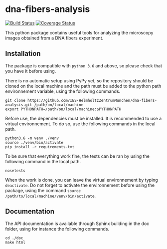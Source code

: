 # dna-fibers-analysis

[![Build Status](https://travis-ci.org/IES-HelmholtzZentrumMunchen/dna-fibers-analysis.svg?branch=master)](https://travis-ci.org/IES-HelmholtzZentrumMunchen/dna-fibers-analysis)  [![Coverage Status](https://coveralls.io/repos/github/IES-HelmholtzZentrumMunchen/dna-fibers-analysis/badge.svg?branch=master&service=github)](https://coveralls.io/github/IES-HelmholtzZentrumMunchen/dna-fibers-analysis?branch=master&service=github)

This python package contains useful tools for analyzing the microscopy images obtained from a DNA fibers experiment.

## Installation

The package is compatible with `python 3.6` and above, so please check that you have it before using.

There is no automatic setup using PyPy yet, so the repository should be cloned on the local machine and the path must be added to the python path environnement variable, using the following commands.
```
git clone https://github.com/IES-HelmholtzZentrumMunchen/dna-fibers-analysis.git /path/on/local/machine
export PYTHONPATH=/path/on/local/machine:$PYTHONPATH
```

Before use, the dependencies must be installed. It is recommended to use a virtual environnement. To do so, use the following commands in the local path.
```
python3.6 -m venv ./venv
source ./venv/bin/activate
pip install -r requirements.txt
```

To be sure that everything work fine, the tests can be ran by using the following command in the local path.
```
nosetests
```

When the work is done, you can leave the virtual environnement by typing `deactivate`. Do not forget to activate the environnement before using the package, using the command `source /path/to/local/machine/venv/bin/activate`.

## Documentation

The API documentation is available through Sphinx building in the doc folder, using for instance the following commands.
```
cd ./doc
make html
```
